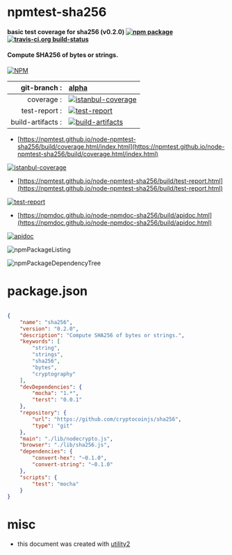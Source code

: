 # npmtest-sha256

#### basic test coverage for  sha256 (v0.2.0)  [![npm package](https://img.shields.io/npm/v/npmtest-sha256.svg?style=flat-square)](https://www.npmjs.org/package/npmtest-sha256) [![travis-ci.org build-status](https://api.travis-ci.org/npmtest/node-npmtest-sha256.svg)](https://travis-ci.org/npmtest/node-npmtest-sha256)

#### Compute SHA256 of bytes or strings.

[![NPM](https://nodei.co/npm/sha256.png?downloads=true&downloadRank=true&stars=true)](https://www.npmjs.com/package/sha256)

| git-branch : | [alpha](https://github.com/npmtest/node-npmtest-sha256/tree/alpha)|
|--:|:--|
| coverage : | [![istanbul-coverage](https://npmtest.github.io/node-npmtest-sha256/build/coverage.badge.svg)](https://npmtest.github.io/node-npmtest-sha256/build/coverage.html/index.html)|
| test-report : | [![test-report](https://npmtest.github.io/node-npmtest-sha256/build/test-report.badge.svg)](https://npmtest.github.io/node-npmtest-sha256/build/test-report.html)|
| build-artifacts : | [![build-artifacts](https://npmtest.github.io/node-npmtest-sha256/glyphicons_144_folder_open.png)](https://github.com/npmtest/node-npmtest-sha256/tree/gh-pages/build)|

- [https://npmtest.github.io/node-npmtest-sha256/build/coverage.html/index.html](https://npmtest.github.io/node-npmtest-sha256/build/coverage.html/index.html)

[![istanbul-coverage](https://npmtest.github.io/node-npmtest-sha256/build/screenCapture.buildCi.browser.%252Ftmp%252Fbuild%252Fcoverage.lib.html.png)](https://npmtest.github.io/node-npmtest-sha256/build/coverage.html/index.html)

- [https://npmtest.github.io/node-npmtest-sha256/build/test-report.html](https://npmtest.github.io/node-npmtest-sha256/build/test-report.html)

[![test-report](https://npmtest.github.io/node-npmtest-sha256/build/screenCapture.buildCi.browser.%252Ftmp%252Fbuild%252Ftest-report.html.png)](https://npmtest.github.io/node-npmtest-sha256/build/test-report.html)

- [https://npmdoc.github.io/node-npmdoc-sha256/build/apidoc.html](https://npmdoc.github.io/node-npmdoc-sha256/build/apidoc.html)

[![apidoc](https://npmdoc.github.io/node-npmdoc-sha256/build/screenCapture.buildCi.browser.%252Ftmp%252Fbuild%252Fapidoc.html.png)](https://npmdoc.github.io/node-npmdoc-sha256/build/apidoc.html)

![npmPackageListing](https://npmtest.github.io/node-npmtest-sha256/build/screenCapture.npmPackageListing.svg)

![npmPackageDependencyTree](https://npmtest.github.io/node-npmtest-sha256/build/screenCapture.npmPackageDependencyTree.svg)



# package.json

```json

{
    "name": "sha256",
    "version": "0.2.0",
    "description": "Compute SHA256 of bytes or strings.",
    "keywords": [
        "string",
        "strings",
        "sha256",
        "bytes",
        "cryptography"
    ],
    "devDependencies": {
        "mocha": "1.*",
        "terst": "0.0.1"
    },
    "repository": {
        "url": "https://github.com/cryptocoinjs/sha256",
        "type": "git"
    },
    "main": "./lib/nodecrypto.js",
    "browser": "./lib/sha256.js",
    "dependencies": {
        "convert-hex": "~0.1.0",
        "convert-string": "~0.1.0"
    },
    "scripts": {
        "test": "mocha"
    }
}
```



# misc
- this document was created with [utility2](https://github.com/kaizhu256/node-utility2)
